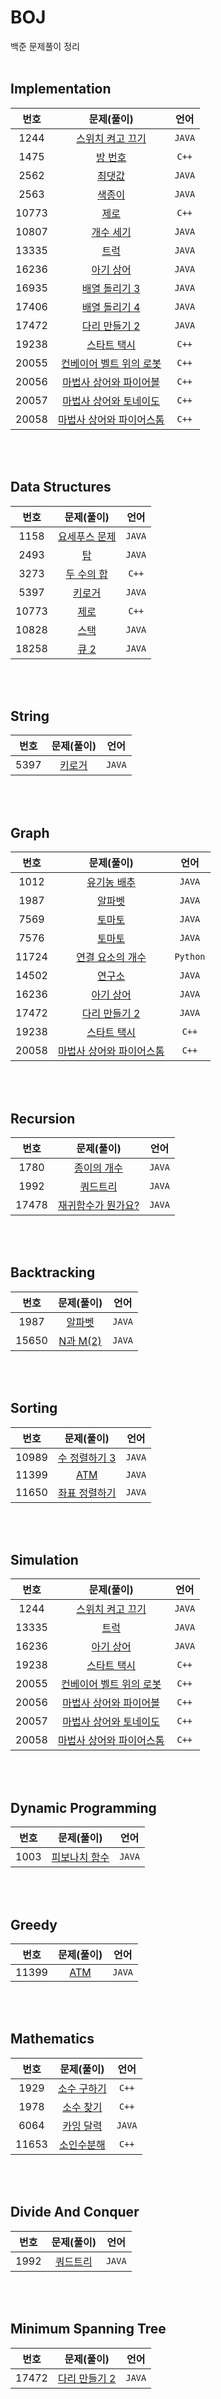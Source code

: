 # BOJ
백준 문제풀이 정리
<br><br>

## Implementation
|**번호**|**문제(풀이)**|**언어**|
|:---:|:---:|:---:|
|1244|[스위치 켜고 끄기](https://github.com/kimhyerii/BOJ/blob/main/Code/1244.java)|`JAVA`|
|1475|[방 번호](https://github.com/kimhyerii/BOJ/blob/main/Code/1475.cpp)|`C++`|
|2562|[최댓값](https://github.com/kimhyerii/BOJ/blob/main/Code/2562.java)|`JAVA`|
|2563|[색종이](https://github.com/kimhyerii/BOJ/blob/main/Code/2563.java)|`JAVA`|
|10773|[제로](https://github.com/kimhyerii/BOJ/blob/main/Code/10773.cpp)|`C++`|
|10807|[개수 세기](https://github.com/kimhyerii/BOJ/blob/main/Code/10807.java)|`JAVA`|
|13335|[트럭](https://github.com/kimhyerii/BOJ/blob/main/Code/13335.java)|`JAVA`|
|16236|[아기 상어](https://github.com/kimhyerii/BOJ/blob/main/Code/16236.java)|`JAVA`|
|16935|[배열 돌리기 3](https://github.com/kimhyerii/BOJ/blob/main/Code/16935.java)|`JAVA`|
|17406|[배열 돌리기 4](https://github.com/kimhyerii/BOJ/blob/main/Code/17406.java)|`JAVA`|
|17472|[다리 만들기 2](https://github.com/kimhyerii/BOJ/blob/main/Code/17472.java)|`JAVA`|
|19238|[스타트 택시](https://github.com/kimhyerii/BOJ/blob/main/Code/19238.cpp)|`C++`|
|20055|[컨베이어 벨트 위의 로봇](https://github.com/kimhyerii/BOJ/blob/main/Code/20055.cpp)|`C++`|
|20056|[마법사 상어와 파이어볼](https://github.com/kimhyerii/BOJ/blob/main/Code/20056.cpp)|`C++`|
|20057|[마법사 상어와 토네이도](https://github.com/kimhyerii/BOJ/blob/main/Code/20057.cpp)|`C++`|
|20058|[마법사 상어와 파이어스톰](https://github.com/kimhyerii/BOJ/blob/main/Code/20058.cpp)|`C++`|

<br><br>

## Data Structures
|**번호**|**문제(풀이)**|**언어**|
|:---:|:---:|:---:|
|1158|[요세푸스 문제](https://github.com/kimhyerii/BOJ/blob/main/Code/1158.java)|`JAVA`|
|2493|[탑](https://github.com/kimhyerii/BOJ/blob/main/Code/2493.java)|`JAVA`|
|3273|[두 수의 합](https://github.com/kimhyerii/BOJ/blob/main/Code/3273.cpp)|`C++`|
|5397|[키로거](https://github.com/kimhyerii/BOJ/blob/main/Code/5397.java)|`JAVA`|
|10773|[제로](https://github.com/kimhyerii/BOJ/blob/main/Code/10773.cpp)|`C++`|
|10828|[스택](https://github.com/kimhyerii/BOJ/blob/main/Code/10828.java)|`JAVA`|
|18258|[큐 2](https://github.com/kimhyerii/BOJ/blob/main/Code/18258.java)|`JAVA`|

<br><br>

## String
|**번호**|**문제(풀이)**|**언어**|
|:---:|:---:|:---:|
|5397|[키로거](https://github.com/kimhyerii/BOJ/blob/main/Code/5397.java)|`JAVA`|

<br><br>

## Graph
|**번호**|**문제(풀이)**|**언어**|
|:---:|:---:|:---:|
|1012|[유기농 배추](https://github.com/kimhyerii/BOJ/blob/main/Code/1012.java)|`JAVA`|
|1987|[알파벳](https://github.com/kimhyerii/BOJ/blob/main/Code/1987.java)|`JAVA`|
|7569|[토마토](https://github.com/kimhyerii/BOJ/blob/main/Code/7569.java)|`JAVA`|
|7576|[토마토](https://github.com/kimhyerii/BOJ/blob/main/Code/7576.java)|`JAVA`|
|11724|[연결 요소의 개수](https://github.com/kimhyerii/BOJ/blob/main/Code/11724.py)|`Python`|
|14502|[연구소](https://github.com/kimhyerii/BOJ/blob/main/Code/14502.java)|`JAVA`|
|16236|[아기 상어](https://github.com/kimhyerii/BOJ/blob/main/Code/16236.java)|`JAVA`|
|17472|[다리 만들기 2](https://github.com/kimhyerii/BOJ/blob/main/Code/17472.java)|`JAVA`|
|19238|[스타트 택시](https://github.com/kimhyerii/BOJ/blob/main/Code/19238.cpp)|`C++`|
|20058|[마법사 상어와 파이어스톰](https://github.com/kimhyerii/BOJ/blob/main/Code/20058.cpp)|`C++`|

<br><br>

## Recursion
|**번호**|**문제(풀이)**|**언어**|
|:---:|:---:|:---:|
|1780|[종이의 개수](https://github.com/kimhyerii/BOJ/blob/main/Code/1780.java)|`JAVA`|
|1992|[쿼드트리](https://github.com/kimhyerii/BOJ/blob/main/Code/1992.java)|`JAVA`|
|17478|[재귀함수가 뭔가요?](https://github.com/kimhyerii/BOJ/blob/main/Code/17478.java)|`JAVA`|

<br><br>

## Backtracking
|**번호**|**문제(풀이)**|**언어**|
|:---:|:---:|:---:|
|1987|[알파벳](https://github.com/kimhyerii/BOJ/blob/main/Code/1987.java)|`JAVA`|
|15650|[N과 M(2)](https://github.com/kimhyerii/BOJ/blob/main/Code/15650.java)|`JAVA`|

<br><br>

## Sorting
|**번호**|**문제(풀이)**|**언어**|
|:---:|:---:|:---:|
|10989|[수 정렬하기 3](https://github.com/kimhyerii/BOJ/blob/main/Code/10989.java)|`JAVA`|
|11399|[ATM](https://github.com/kimhyerii/BOJ/blob/main/Code/11399.java)|`JAVA`|
|11650|[좌표 정렬하기](https://github.com/kimhyerii/BOJ/blob/main/Code/11650.java)|`JAVA`|

<br><br>


## Simulation
|**번호**|**문제(풀이)**|**언어**|
|:---:|:---:|:---:|
|1244|[스위치 켜고 끄기](https://github.com/kimhyerii/BOJ/blob/main/Code/1244.java)|`JAVA`|
|13335|[트럭](https://github.com/kimhyerii/BOJ/blob/main/Code/13335.java)|`JAVA`|
|16236|[아기 상어](https://github.com/kimhyerii/BOJ/blob/main/Code/16236.java)|`JAVA`|
|19238|[스타트 택시](https://github.com/kimhyerii/BOJ/blob/main/Code/19238.cpp)|`C++`|
|20055|[컨베이어 벨트 위의 로봇](https://github.com/kimhyerii/BOJ/blob/main/Code/20055.cpp)|`C++`|
|20056|[마법사 상어와 파이어볼](https://github.com/kimhyerii/BOJ/blob/main/Code/20056.cpp)|`C++`|
|20057|[마법사 상어와 토네이도](https://github.com/kimhyerii/BOJ/blob/main/Code/20057.cpp)|`C++`|
|20058|[마법사 상어와 파이어스톰](https://github.com/kimhyerii/BOJ/blob/main/Code/20058.cpp)|`C++`|

<br><br>


## Dynamic Programming
|**번호**|**문제(풀이)**|**언어**|
|:---:|:---:|:---:|
|1003|[피보나치 함수](https://github.com/kimhyerii/BOJ/blob/main/Code/1003.java)|`JAVA`|

<br><br>


## Greedy
|**번호**|**문제(풀이)**|**언어**|
|:---:|:---:|:---:|
|11399|[ATM](https://github.com/kimhyerii/BOJ/blob/main/Code/11399.java)|`JAVA`|

<br><br>


## Mathematics
|**번호**|**문제(풀이)**|**언어**|
|:---:|:---:|:---:|
|1929|[소수 구하기](https://github.com/kimhyerii/BOJ/blob/main/Code/1929.cpp)|`C++`|
|1978|[소수 찾기](https://github.com/kimhyerii/BOJ/blob/main/Code/1978.cpp)|`C++`|
|6064|[카잉 달력](https://github.com/kimhyerii/BOJ/blob/main/Code/6064.java)|`JAVA`|
|11653|[소인수분해](https://github.com/kimhyerii/BOJ/blob/main/Code/11653.cpp)|`C++`|

<br><br>


## Divide And Conquer
|**번호**|**문제(풀이)**|**언어**|
|:---:|:---:|:---:|
|1992|[쿼드트리](https://github.com/kimhyerii/BOJ/blob/main/Code/1992.java)|`JAVA`|

<br><br>

## Minimum Spanning Tree
|**번호**|**문제(풀이)**|**언어**|
|:---:|:---:|:---:|
|17472|[다리 만들기 2](https://github.com/kimhyerii/BOJ/blob/main/Code/17472.java)|`JAVA`|

<br><br>
